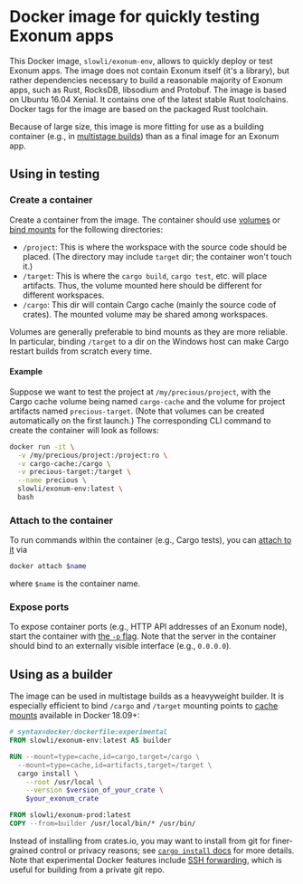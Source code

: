 # Docker image for quickly testing Exonum apps

This Docker image, `slowli/exonum-env`, allows to quickly deploy or test Exonum apps.
The image does not contain Exonum itself (it's a library), but rather dependencies
necessary to build a reasonable majority of Exonum apps, such as Rust, RocksDB, libsodium
and Protobuf. The image is based on Ubuntu 16.04 Xenial. It contains one of the latest
stable Rust toolchains. Docker tags for the image are based on the packaged Rust toolchain.

Because of large size, this image is more fitting for use as a building container
(e.g., in [multistage builds][docker-multistage]) than as a final image for an Exonum app.

## Using in testing

### Create a container

Create a container from the image. The container should use
[volumes][docker-volume] or [bind mounts][docker-mount] for the following directories:

- `/project`: This is where the workspace with the source code should be placed.
  (The directory may include `target` dir; the container won't touch it.)
- `/target`: This is where the `cargo build`, `cargo test`, etc. will place artifacts.
  Thus, the volume mounted here should be different for different workspaces.
- `/cargo`: This dir will contain Cargo cache (mainly the source code of crates). The
  mounted volume may be shared among workspaces.

Volumes are generally preferable to bind mounts as they are more reliable. In particular,
binding `/target` to a dir on the Windows host can make Cargo restart builds from scratch
every time.

#### Example

Suppose we want to test the project at `/my/precious/project`, with the Cargo cache volume
being named `cargo-cache` and the volume for project artifacts named `precious-target`.
(Note that volumes can be created automatically on the first launch.) The corresponding CLI
command to create the container will look as follows:

```bash
docker run -it \
  -v /my/precious/project:/project:ro \
  -v cargo-cache:/cargo \
  -v precious-target:/target \
  --name precious \
  slowli/exonum-env:latest \
  bash
```

### Attach to the container

To run commands within the container (e.g., Cargo tests), you can
[attach to it][docker-attach] via

```bash
docker attach $name
```

where `$name` is the container name.

### Expose ports

To expose container ports (e.g., HTTP API addresses of an Exonum node),
start the container with [the `-p` flag][docker-expose].
Note that the server in the container should bind to an externally visible
interface (e.g., `0.0.0.0`).

## Using as a builder

The image can be used in multistage builds as a heavyweight builder.
It is especially efficient to bind `/cargo` and `/target` mounting points
to [cache mounts][buildkit-cache] available in Docker 18.09+:

```dockerfile
# syntax=docker/dockerfile:experimental
FROM slowli/exonum-env:latest AS builder

RUN --mount=type=cache,id=cargo,target=/cargo \
  --mount=type=cache,id=artifacts,target=/target \
  cargo install \
    --root /usr/local \
    --version $version_of_your_crate \
    $your_exonum_crate

FROM slowli/exonum-prod:latest
COPY --from=builder /usr/local/bin/* /usr/bin/
```

Instead of installing from crates.io, you may want to install from git for finer-grained control
or privacy reasons; see [`cargo install` docs][cargo-install] for more details.
Note that experimental Docker features include [SSH forwarding][buildkit-ssh],
which is useful for building from a private git repo.

[docker-volume]: https://docs.docker.com/storage/volumes/
[docker-mount]: https://docs.docker.com/storage/bind-mounts/
[docker-attach]: https://docs.docker.com/engine/reference/commandline/attach/
[docker-expose]: https://docs.docker.com/engine/reference/commandline/run/#publish-or-expose-port--p---expose
[docker-multistage]: https://docs.docker.com/develop/develop-images/multistage-build/
[buildkit-cache]: https://github.com/moby/buildkit/blob/master/frontend/dockerfile/docs/experimental.md#run---mounttypecache
[cargo-install]: https://doc.rust-lang.org/cargo/commands/cargo-install.html
[buildkit-ssh]: https://github.com/moby/buildkit/blob/master/frontend/dockerfile/docs/experimental.md#run---mounttypessh

